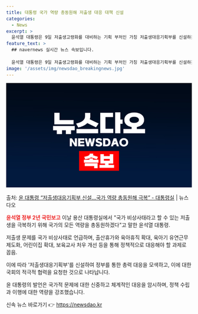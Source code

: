 ```yaml
---
title: 대통령 국가 역량 총동원해 저출생 대응 대책 신설
categories:
  - News
excerpt: >
  윤석열 대통령은 9일 저출생고령화를 대비하는 기획 부처인 가칭 저출생대응기획부를 신설하겠다고 밝혔다. 윤 대…
feature_text: >
  ## navernews 실시간 뉴스 속보입니다.

  윤석열 대통령은 9일 저출생고령화를 대비하는 기획 부처인 가칭 저출생대응기획부를 신설하겠다고 밝혔다. 윤 대…
image: '/assets/img/newsdao_breakingnews.jpg'
---
```


![뉴스다오 속보](/assets/img/newsdao_breakingnews.jpg)

<p>출처: <a href="https://newsdao.kr/3771" rel="dofollow">윤 대통령 “저출생대응기획부 신설…국가 역량 총동원해 극복” - 대통령실</a> | 뉴스다오</p>

<b><span style="color: #ee2323;">윤석열 정부 2년 국민보고</span></b>
이날 용산 대통령실에서 "국가 비상사태라고 할 수 있는 저출생을 극복하기 위해 국가의 모든 역량을 총동원하겠다"고 말한 윤석열 대통령.

저출생 문제를 국가 비상사태로 언급하며, 출산휴가와 육아휴직 확대, 육아기 유연근무 제도화, 어린이집 확대, 보육교사 처우 개선 등을 통해 정책적으로 대응해야 할 과제로 꼽음.

이에 따라 '저출생대응기획부'를 신설하여 정부를 통한 총력 대응을 모색하고, 이에 대한 국회의 적극적 협력을 요청한 것으로 나타납니다. 

윤 대통령의 발언은 국가적 문제에 대한 신중하고 체계적인 대응을 암시하며, 정책 수립과 이행에 대한 역량을 강조했습니다. 

신속 뉴스 바로가기 👉 <a href="https://newsdao.kr" rel="dofollow">https://newsdao.kr</a>


